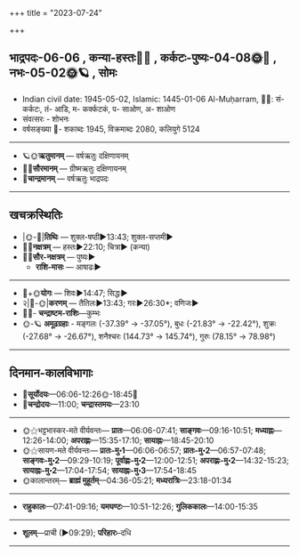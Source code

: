+++
title = "2023-07-24"

+++
## भाद्रपदः-06-06  ,  कन्या-हस्तः🌛🌌  ,  कर्कटः-पुष्यः-04-08🌞🌌  ,  नभः-05-02🌞🪐  ,  सोमः
- Indian civil date: 1945-05-02, Islamic: 1445-01-06 Al-Muḥarram, 🌌🌞: सं- कर्कटः, तं- आडि, म- कर्क्कटकं, प- साओण, अ- शाओण
- संवत्सरः - शोभनः
- वर्षसङ्ख्या 🌛- शकाब्दः 1945, विक्रमाब्दः 2080, कलियुगे 5124
___________________
- 🪐🌞**ऋतुमानम्** — वर्षऋतुः दक्षिणायनम्
- 🌌🌞**सौरमानम्** — ग्रीष्मऋतुः दक्षिणायनम्
- 🌛**चान्द्रमानम्** — वर्षऋतुः भाद्रपदः
___________________


## खचक्रस्थितिः
- |🌞-🌛|**तिथिः** — शुक्ल-षष्ठी►13:43; शुक्ल-सप्तमी►  
- 🌌🌛**नक्षत्रम्** — हस्तः►22:10; चित्रा► (कन्या)  
- 🌌🌞**सौर-नक्षत्रम्** — पुष्यः►  
  - **राशि-मासः** — आषाढः► 
___________________
- 🌛+🌞**योगः** — शिवः►14:47; सिद्धः►  
- २|🌛-🌞|**करणम्** — तैतिलः►13:43; गरः►26:30*; वणिजः►  
- 🌌🌛- **चन्द्राष्टम-राशिः**—कुम्भः  
- 🌞-🪐 **अमूढग्रहाः** - मङ्गलः (-37.39° → -37.05°), बुधः (-21.83° → -22.42°), शुक्रः (-27.68° → -26.67°), शनैश्चरः (144.73° → 145.74°), गुरुः (78.15° → 78.98°)
___________________


## दिनमान-कालविभागाः
- 🌅**सूर्योदयः**—06:06-12:26🌞️-18:45🌇  
- 🌛**चन्द्रोदयः**—11:00; **चन्द्रास्तमयः**—23:10  
___________________
- 🌞⚝भट्टभास्कर-मते वीर्यवन्तः— **प्रातः**—06:06-07:41; **साङ्गवः**—09:16-10:51; **मध्याह्नः**—12:26-14:00; **अपराह्णः**—15:35-17:10; **सायाह्नः**—18:45-20:10  
- 🌞⚝सायण-मते वीर्यवन्तः— **प्रातः-मु॰1**—06:06-06:57; **प्रातः-मु॰2**—06:57-07:48; **साङ्गवः-मु॰2**—09:29-10:19; **पूर्वाह्णः-मु॰2**—12:00-12:51; **अपराह्णः-मु॰2**—14:32-15:23; **सायाह्नः-मु॰2**—17:04-17:54; **सायाह्नः-मु॰3**—17:54-18:45  
- 🌞कालान्तरम्— **ब्राह्मं मुहूर्तम्**—04:36-05:21; **मध्यरात्रिः**—23:18-01:34  
___________________
- **राहुकालः**—07:41-09:16; **यमघण्टः**—10:51-12:26; **गुलिककालः**—14:00-15:35  
___________________
- **शूलम्**—प्राची (►09:29); **परिहारः**–दधि  
___________________

